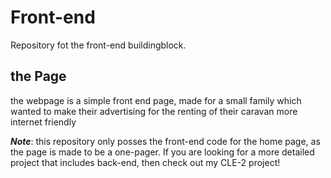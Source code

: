 # Front-end
Repository fot the front-end buildingblock.

## the Page
the webpage is a simple front end page, made for a small family which wanted to make their advertising for the renting of their caravan more internet friendly

***Note***: this repository only posses the front-end code for the home page, as the page is made to be a one-pager.
If you are looking for a more detailed project that includes back-end, then check out my CLE-2 project!
